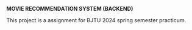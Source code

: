 **MOVIE RECOMMENDATION SYSTEM (BACKEND)**

This project is a assignment for BJTU 2024 spring semester practicum.
